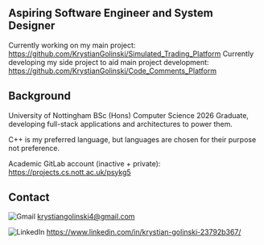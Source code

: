 ## Aspiring Software Engineer and System Designer
Currently working on my main project: https://github.com/KrystianGolinski/Simulated_Trading_Platform
Currently developing my side project to aid main project development: https://github.com/KrystianGolinski/Code_Comments_Platform

## Background
University of Nottingham BSc (Hons) Computer Science 2026 Graduate, developing full-stack applications and architectures to power them. 

C++ is my preferred language, but languages are chosen for their purpose not preference.

Academic GitLab account (inactive + private): https://projects.cs.nott.ac.uk/psykg5

## Contact

![Gmail](https://img.shields.io/badge/-gmail-D14836?style=flat&logo=gmail&logoColor=white) krystiangolinski4@gmail.com

![LinkedIn](https://img.shields.io/badge/-linkedin-0077B5?style=flat&logo=linkedin&logoColor=white) https://www.linkedin.com/in/krystian-golinski-23792b367/
